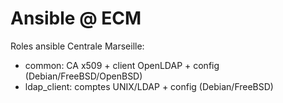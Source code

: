 Ansible @ ECM
=============

Roles ansible Centrale Marseille:

  * common: CA x509 + client OpenLDAP + config (Debian/FreeBSD/OpenBSD)
  * ldap_client: comptes UNIX/LDAP + config (Debian/FreeBSD)

